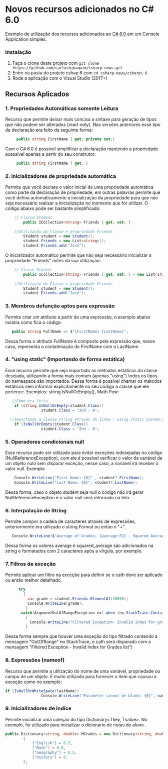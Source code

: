 Novos recursos adicionados no C# 6.0
==============

Exemplo de utilização dos recursos adicionados ao [C# 6.0 ](https://github.com/carloshjoaquim/csharp-news) em um Console Application simples.

### Instalação

1. Faça o clone deste projeto com `git clone https://github.com/carloshjoaquim/csharp-news.git`
2. Entre na pasta do projeto cshap 6 com `cd csharp-news/csharp\ 6`
3. Rode a aplicação com o Visual Studio (2017+)


## Recursos Aplicados

### 1. Propriedades Automáticas somente Leitura

   Recurso que permite deixar mais concisa a sintaxe para geração de tipos que não podem ser alterados (read-only).
   Nas versões anteriores esse tipo de declaração era feito da seguinte forma:
```csharp
     public string FirstName { get; private set;}
 ```
   Com o C# 6.0 é possível simplificar a declaração mantendo a propriedade acessível apenas a partir do 
   seu construtor:
```csharp
     public string FirstName { get; }
```

### 2. Inicializadores de propriedade automática

   Permite que você declare o valor inicial de uma propriedade automática como parte da declaração de propriedade,
   em outras palavras permite que você defina automaticamente a inicialização da propriedade para que não seja necessário
   realizar a inicialização no momento que for utilizar.
   O código abaixo pode ser bastante simplificado:
```csharp
    // Classe Student
        public ICollection<string> Friends { get; set; }
    
    //Utilização da Classe e propriedade Friends
        Student student = new Student();
        student.Friends = new List<string>();
        student.Friends.add("José");
```
   O inicializador automático permite que não seja necessário inicializar a propriedade "Friends" antes da sua utilização:
```csharp
    // Classe Student
        public ICollection<string> Friends { get; set; } = new List<string>();
    
    //Utilização da Classe e propriedade Friends
        Student student = new Student();
        student.Friends.add("José");
```
### 3. Membros defunção aptos para expressão

  Permite criar um atributo a partir de uma expressão, o exemplo abaixo mostra como fica o código:
```csharp
   public string FullName => $"{FirstName} {LastName}";
```
  Dessa forma o atributo FullName é composto pela expressão que, nesse caso, representa a contatenação do FirstName com o LastName.
  
### 4. "using static" (Importando de forma estática)

  Esse recurso permite que seja importado os métoidos estáticos da classe desejada, utilizando a forma mais comum (apenas "using") todos os tipos do namespace são importados. Dessa forma é possível chamar os métodos estáticos sem informar explicitamente no seu código a  classe que ele pertence. Exemplos: string.IsNullOrEmpty(), Math.Pow:
```csharp
   //Como era feito
    if (string.IsNullOrEmpty(student.Class))
                student.Class = "2nd - A";
  
  //Importando a classe string através da linha : using static System.String; é possível simplificar o código
    if (IsNullOrEmpty(student.Class))
                student.Class = "2nd - A";
```

### 5. Operadores condicionais null

  Esse recurso pode ser utilizado para evitar exceções indesejadas no código (NullReferenceException), com ele é possível verificar o valor da variável de um objeto nulo sem disparar exceção, nesse caso, a variável irá receber o valor null. Exemplo:
  ```csharp
      Console.WriteLine("First Name: {0}" , student?.FirstName);
      Console.WriteLine("Last Name: {0}", student?.LastName);
  ```
  Dessa forma, caso o objeto student seja null o código não irá gerar NullReferenceException e o valor null será retornado na tela.

### 6. Interpolação de String

   Permite compor a cadeia de caracteres através de expressões, anteriormente era utilizado o string.Format ou então o "+".
```csharp
   Console.WriteLine($"Average of Grades: {average:F2} - Squared Average: {squared_average:F2}");
``` 
   Dessa forma os valores average e squared_average são adicionados na string e formatados com 2 caracteres após a vírgula, por exemplo.

### 7. Filtros de exceção

   Permite aplicar um filtro na exceção para definir se o cath deve ser aplicado ou então melhor detalhado.
 ```csharp
       try
         {
           var grade = student.Friends.ElementAt(10000);
           Console.WriteLine(grade);
          }
        catch(ArgumentOutOfRangeException ex) when (ex.StackTrace.Contains("OutOfRange"))
          {
            Console.WriteLine("Filtered Exception- Invalid Index for grades list");
          }
 ```
   Dessa forma sempre que houver uma exceção do tipo filtrado contendo a mensagem "OutOfRange" no StackTrace, o cath será disparado com a mensagem "Filtered Exception  - Invalid Index for Grades list")
   
### 8. Expressões (nameof)

  Recurso que permite a utilização do nome de uma variável, propriedade ou campo de um objeto. É muito utilizado para fornecer o item que causou a exceção como no exemplo:
```csharp
if (IsNullOrWhiteSpace(lastName))
                Console.WriteLine("Parameter cannot be blank: {0}", nameof(lastName));

```
### 9. Inicializadores de indíce

   Permite inicializar uma coleção do tipo Dictionary<Tkey, Tvalue>. No exemplo, foi utilizado para inicializar o dicionário de notas do aluno.
```csharp
public Dictionary<string, double> MGrades = new Dictionary<string, double>
        {
            ["English"] = 6.5,
            ["Math"] = 9.9,
            ["Geography"] = 8.5,
            ["History"] = 8,
        };
```

